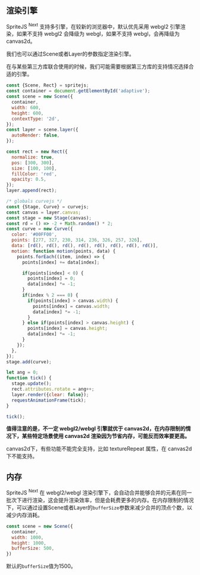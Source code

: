 ## 渲染引擎

SpriteJS <sup>Next</sup> 支持多引擎，在较新的浏览器中，默认优先采用 webgl2 引擎渲染，如果不支持 webgl2 会降级为 webgl，如果不支持 webgl，会再降级为 canvas2d。

我们也可以通过Scene或者Layer的参数指定渲染引擎。

在与某些第三方库联合使用的时候，我们可能需要根据第三方库的支持情况选择合适的引擎。

```js
const {Scene, Rect} = spritejs;
const container = document.getElementById('adaptive');
const scene = new Scene({
  container,
  width: 600,
  height: 600,
  contextType: '2d',
});
const layer = scene.layer({
  autoRender: false,
});

const rect = new Rect({
  normalize: true,
  pos: [300, 300],
  size: [100, 100],
  fillColor: 'red',
  opacity: 0.5,
});
layer.append(rect);

/* globals curvejs */
const {Stage, Curve} = curvejs;
const canvas = layer.canvas;
const stage = new Stage(canvas);
const rd = () => -2 + Math.random() * 2;
const curve = new Curve({
  color: '#00FF00',
  points: [277, 327, 230, 314, 236, 326, 257, 326],
  data: [rd(), rd(), rd(), rd(), rd(), rd(), rd(), rd()],
  motion: function motion(points, data) {
    points.forEach((item, index) => {
      points[index] += data[index];

      if(points[index] < 0) {
        points[index] = 0;
        data[index] *= -1;
      }
      if(index % 2 === 0) {
        if(points[index] > canvas.width) {
          points[index] = canvas.width;
          data[index] *= -1;
        }
      } else if(points[index] > canvas.height) {
        points[index] = canvas.height;
        data[index] *= -1;
      }
    });
  },
});
stage.add(curve);

let ang = 0;
function tick() {
  stage.update();
  rect.attributes.rotate = ang++;
  layer.render({clear: false});
  requestAnimationFrame(tick);
}

tick();
```

**值得注意的是，不一定 webgl2/webgl 引擎就优于 canvas2d，在内存限制的情况下，某些特定场景使用 canvas2d 渲染因为节省内存，可能反而效率要更高。**

canvas2d下，有些功能不能完全支持，比如 textureRepeat 属性，在 canvas2d 下不能支持。

## 内存

SpriteJS <sup>Next</sup> 在 webgl2/webgl 渲染引擎下，会自动合并能够合并的元素在同一批次下进行渲染，这会提升渲染效率，但是会耗费更多的内存。在内存限制的情况下，可以通过设置Scene或者Layer的`bufferSize`参数来减少合并的顶点个数，以减少内存消耗。

```js
const scene = new Scene({
  container,
  width: 1000,
  height: 1000,
  bufferSize: 500,
})
```

默认的`bufferSize`值为1500。